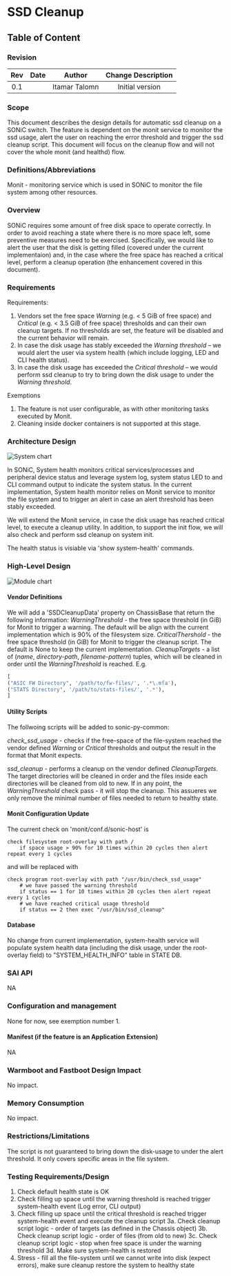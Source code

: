 # SSD Cleanup #

## Table of Content 

### Revision  
| Rev | Date             | Author                  | Change Description                                           |
|:---:|:----------------:|:-----------------------:|:------------------------------------------------------------:|
| 0.1 |                  | Itamar Talomn           | Initial version                                              |

### Scope  

This document describes the design details for automatic ssd cleanup on a SONiC switch. The feature is dependent on the monit service to monitor the ssd usage, alert the user on reaching the error threshold and trigger the ssd cleanup script. This document will focus on the cleanup flow and will not cover the whole monit (and healthd) flow.

### Definitions/Abbreviations 

Monit - monitoring service which is used in SONiC to monitor the file system among other resources.

### Overview 

SONiC requires some amount of free disk space to operate correctly. In order to avoid reaching a state where there is no more space left, some preventive measures need to be exercised. Specifically, we would like to alert the user that the disk is getting filled (covered under the current implementaion) and, in the case where the free space has reached a critical level, perform a cleanup operation (the enhancement covered in this document).

### Requirements

Requirements:

1. Vendors set the free space _Warning_ (e.g. < 5 GiB of free space) and _Critical_ (e.g. < 3.5 GiB of free space) thresholds and can their own cleanup targets. If no thresholds are set, the feature will be disabled and the current behavior will remain.
2. In case the disk usage has stably exceeded the _Warning threshold_ – we would alert the user via system health (which include logging, LED and CLI health status).
3.	In case the disk usage has exceeded the _Critical threshold_ – we would perform ssd cleanup to try to bring down the disk usage to under the _Warning threshold_.

Exemptions
1. The feature is not user configurable, as with other monitoring tasks executed by Monit.
2. Cleaning inside docker containers is not supported at this stage.

### Architecture Design 

![System chart](https://github.com/itamar-talmon/SONiC/blob/ssd-cleanup/doc/ssd_cleanup_arch.png "Figure 1: SSD Cleanup Arch")

In SONiC, System health monitors critical services/processes and peripheral device status and leverage system log, system status LED to and CLI command output to indicate the system status. In the current implementation, System health monitor relies on Monit service to monitor the file system and to trigger an alert in case an alert threshold has been stably exceeded.

We will extend the Monit service, in case the disk usage has reached critical level, to execute a cleanup utility.
In addition, to support the init flow, we will also check and perform ssd cleanup on system init.

The health status is visiable via 'show system-health' commands.


### High-Level Design 

![Module chart](https://github.com/itamar-talmon/SONiC/blob/ssd-cleanup/doc/ssd_cleanup_module.png "Figure 1: SSD Cleanup Module Design")

#### Vendor Definitions

We will add a 'SSDCleanupData' property on ChassisBase that return the following information:
_WarningThreshold_ - the free space threshold (in GiB) for Monit to trigger a warning. The default will be align with the current implementation which is 90% of the filesystem size.
_CriticalThershold_ - the free space threshold (in GiB) for Monit to trigger the cleanup script. The default is None to keep the current implementation.
_CleanupTargets_ - a list of (_name_, _directory-path_, _filename-pattern_) tuples, which will be cleaned in order until the _WarningThreshold_ is reached. E.g.
```python
[
("ASIC FW Directory", '/path/to/fw-files/', '.*\.mfa'),
("STATS Directory", '/path/to/stats-files/', '.*'),
]
```


#### Utility Scripts
The follwoing scripts will be added to sonic-py-common:

_check_ssd_usage_ - checks if the free-space of the file-system reached the vendor defined _Warning_ or _Critical_ thresholds and output the result in the format that Monit expects.

_ssd_cleanup_ - performs a cleanup on the vendor defined _CleanupTargets_. The target directories will be cleaned in order and the files inside each directories will be cleaned from old to new. If in any point, the _WarningThreshold_ check pass - it will stop the cleanup. This assueres we only remove the minimal number of files needed to return to healthy state.

#### Monit Configuration Update
The current check on 'monit/conf.d/sonic-host' is

    check filesystem root-overlay with path /
        if space usage > 90% for 10 times within 20 cycles then alert repeat every 1 cycles

and will be replaced with

    check program root-overlay with path "/usr/bin/check_ssd_usage"
        # we have passed the warning threshold
        if status == 1 for 10 times within 20 cycles then alert repeat every 1 cycles
        # we have reached critical usage threshold
        if status == 2 then exec "/usr/bin/ssd_cleanup"


#### Database

No change from current implementation, system-health service will populate system health data (including the disk usage, under the root-overlay field) to "SYSTEM_HEALTH_INFO" table in STATE DB.


### SAI API 
NA

### Configuration and management 
None for now, see exemption number 1.

#### Manifest (if the feature is an Application Extension)
NA
		
### Warmboot and Fastboot Design Impact  
No impact.

### Memory Consumption
No impact.

### Restrictions/Limitations  
The script is not guaranteed to bring down the disk-usage to under the alert threshold. It only covers specific areas in the file system.

### Testing Requirements/Design  
1. Check default health state is OK
2. Check filling up space until the warning threshold is reached trigger system-health event (Log error, CLI output)
3. Check filling up space until the critical threshold is reached trigger system-health event and execute the cleanup script
3a. Check cleanup script logic - order of targets (as defined in the Chassis object)
3b. Check cleanup script logic - order of files (from old to new)
3c. Check cleanup script logic - stop when free space is under the warning threshold
3d. Make sure system-health is restored
4. Stress - fill all the file-system until we cannot write into disk (expect errors), make sure cleanup restore the system to healthy state